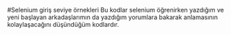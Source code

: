 #Selenium giriş seviye örnekleri
Bu kodlar selenium öğrenirken yazdığım ve yeni başlayan arkadaşlarımın da yazdığım yorumlara bakarak anlamasının kolaylaşacağını düşündüğüm kodlardır.
